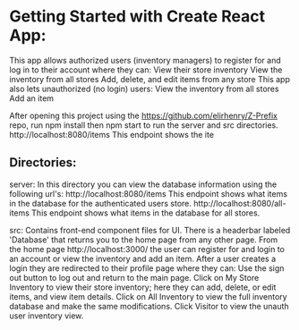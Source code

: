 # Getting Started with Create React App:

This app allows authorized users (inventory managers) to register for and log in to their account where they can:
  View their store inventory
  View the inventory from all stores
  Add, delete, and edit items from any store
This app also lets unauthorized (no login) users:
  View the inventory from all stores
  Add an item

After opening this project using the https://github.com/elirhenry/Z-Prefix repo, run npm install then npm start to run the server and src directories.
  http://localhost:8080/items
    This endpoint shows the ite
## Directories:

server:
  In this directory you can view the database information using the following url's:
  http://localhost:8080/items
    This endpoint shows what items in the database for the authenticated users store.
  http://localhost:8080/all-items
   This endpoint shows what items in the database for all stores.

src:
  Contains front-end component files for UI.
  There is a headerbar labeled 'Database' that returns you to the home page from any other page.
  From the home page http://localhost:3000/ the user can register for and login to an account or view the inventory and add an item.
  After a user creates a login they are redirected to their profile page where they can:
    Use the sign out button to log out and return to the main page.
    Click on My Store Inventory to view their store inventory; here they can add, delete, or edit items, and view item details.
    Click on All Inventory to view the full inventory database and make the same modifications.
    Click Visitor to view the unauth user inventory view.

